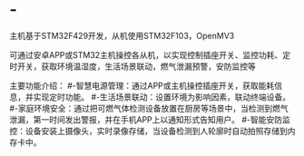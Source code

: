# -
主机基于STM32F429开发，从机使用STM32F103，OpenMV3

可通过安卓APP或STM32主机操控各从机，以实现控制插座开关、监控功耗、定时开关，获取环境温湿度，生活场景联动，燃气泄漏预警，安防监控等

主要功能介绍：
#-智慧电源管理：通过APP或主机操控插座开关，获取能耗信息，并实现定时功能。
#-生活场景联动：设置环境为影响因素，联动终端设备。
#-家庭环境安全：通过把可燃气体检测设备放置在厨房等场景中，当检测到燃气泄漏，第一时间发出警报，并在手机APP上以通知形式告知用户。
#-智能安防监控：设备安装上摄像头，实时录像存储，当设备检测到人轮廓时自动拍照存储到内存卡中。
